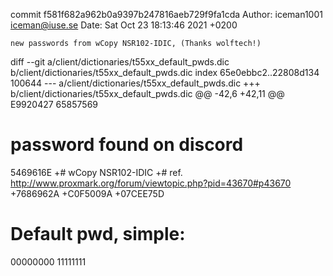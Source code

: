 commit f581f682a962b0a9397b247816aeb729f9fa1cda
Author: iceman1001 <iceman@iuse.se>
Date:   Sat Oct 23 18:13:46 2021 +0200

    new passwords from wCopy NSR102-IDIC, (Thanks wolftech!)

diff --git a/client/dictionaries/t55xx_default_pwds.dic b/client/dictionaries/t55xx_default_pwds.dic
index 65e0ebbc2..22808d134 100644
--- a/client/dictionaries/t55xx_default_pwds.dic
+++ b/client/dictionaries/t55xx_default_pwds.dic
@@ -42,6 +42,11 @@ E9920427
 65857569
 # password found on discord
 5469616E
+# wCopy NSR102-IDIC
+# ref. http://www.proxmark.org/forum/viewtopic.php?pid=43670#p43670
+7686962A
+C0F5009A
+07CEE75D
 # Default pwd, simple:
 00000000
 11111111
